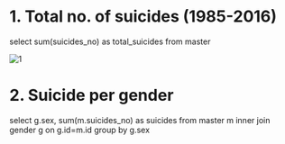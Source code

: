 # 1. Total no. of suicides (1985-2016)
select sum(suicides_no) as total_suicides from master

![1](https://github.com/Gouravdeep-Singh/Suicide_analysis/assets/104523395/c4ec3385-9970-48f1-84db-999452ecd832)


# 2. Suicide per gender
select g.sex, sum(m.suicides_no) as suicides from master m inner join gender g on g.id=m.id group by g.sex

